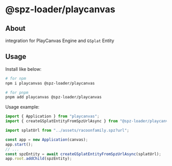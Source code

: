 # @spz-loader/playcanvas

## About

integration for PlayCanvas Engine and `GSplat` Entity

## Usage

Install like below:

```sh
# for npm
npm i playcanvas @spz-loader/playcanvas

# for pnpm
pnpm add playcanvas @spz-loader/playcanvas
```

Usage example:

```ts
import { Application } from "playcanvas";
import { createGSplatEntityFromSpzUrlAsync } from "@spz-loader/playcanvas";

import splatUrl from "../assets/racoonfamily.spz?url";

const app = new Application(canvas);
app.start();
// ...
const spzEntity = await createGSplatEntityFromSpzUrlAsync(splatUrl);
app.root.addChild(spzEntity);
```
